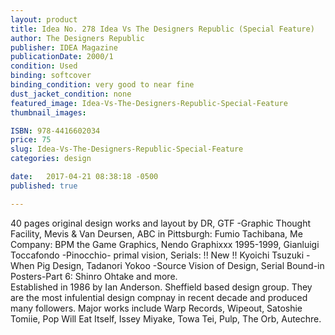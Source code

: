 ```yaml
---
layout: product
title: Idea No. 278 Idea Vs The Designers Republic (Special Feature)
author: The Designers Republic
publisher: IDEA Magazine
publicationDate: 2000/1
condition: Used
binding: softcover
binding_condition: very good to near fine
dust_jacket_condition: none
featured_image: Idea-Vs-The-Designers-Republic-Special-Feature
thumbnail_images:

ISBN: 978-4416602034
price: 75
slug: Idea-Vs-The-Designers-Republic-Special-Feature
categories: design

date:   2017-04-21 08:38:18 -0500
published: true

---
```



40 pages original design works and layout by DR, GTF -Graphic Thought Facility, Mevis & Van Deursen, ABC in Pittsburgh: Fumio Tachibana, Me Company: BPM the Game Graphics, Nendo Graphixxx 1995-1999, Gianluigi Toccafondo -Pinocchio- primal vision, Serials: !! New !! Kyoichi Tsuzuki -When Pig Design, Tadanori Yokoo -Source Vision of Design, Serial Bound-in Posters-Part 6: Shinro Ohtake and more.
<br>
 Established in 1986 by Ian Anderson. Sheffield based design group. They are the most infulential design compnay in recent decade and produced many followers. Major works include Warp Records, Wipeout, Satoshie Tomiie, Pop Will Eat Itself, Issey Miyake, Towa Tei, Pulp, The Orb, Autechre.